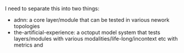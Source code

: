 I need to separate this into two things:
- adnn: a core layer/module that can be tested in various nework topologies
- the-artificial-experience: a octoput model system that tests layers/modules with various modalities/life-long/incontext etc with metrics and 
